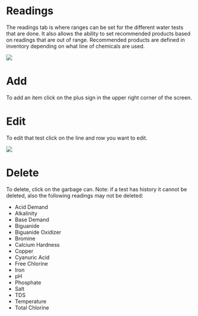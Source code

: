 
# Readings

The readings tab is where ranges can be set for the different water tests that are done. It also allows the ability to set recommended products based on readings that are out of range. Recommended products are defined in inventory depending on what line of chemicals are used.

![](https://wiselibrary.blob.core.windows.net/docs/Windows/Readings.png)





# Add

To add an item click on the plus sign in the upper right corner of the screen.

# Edit

To edit that test click on the line and row you want to edit.

![](https://wiselibrary.blob.core.windows.net/docs/Windows/Readings._Edit.png)

# Delete

To delete, click on the garbage can. Note: if a test has history it cannot be deleted, also the following readings may not be deleted:
- Acid Demand
- Alkalinity
- Base Demand
- Biguanide
- Biguanide Oxidizer
- Bromine
- Calcium Hardness
- Copper
- Cyanuric Acid
- Free Chlorine
- Iron
- pH
- Phosphate
- Salt
- TDS
- Temperature
- Total Chlorine


